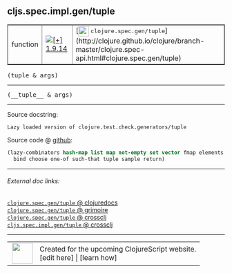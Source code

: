 ## cljs.spec.impl.gen/tuple



 <table border="1">
<tr>
<td>function</td>
<td><a href="https://github.com/cljsinfo/cljs-api-docs/tree/1.9.14"><img valign="middle" alt="[+] 1.9.14" title="Added in 1.9.14" src="https://img.shields.io/badge/+-1.9.14-lightgrey.svg"></a> </td>
<td>
[<img height="24px" valign="middle" src="http://i.imgur.com/1GjPKvB.png"> <samp>clojure.spec.gen/tuple</samp>](http://clojure.github.io/clojure/branch-master/clojure.spec-api.html#clojure.spec.gen/tuple)
</td>
</tr>
</table>

<samp>(tuple & args)</samp><br>

---

 <samp>
(__tuple__ & args)<br>
</samp>

---





Source docstring:

```
Lazy loaded version of clojure.test.check.generators/tuple
```


Source code @ [github]():

```clj
(lazy-combinators hash-map list map not-empty set vector fmap elements
  bind choose one-of such-that tuple sample return)
```

<!--
Repo - tag - source tree - lines:

 <pre>

</pre>

-->

---



###### External doc links:

[`clojure.spec.gen/tuple` @ clojuredocs](http://clojuredocs.org/clojure.spec.gen/tuple)<br>
[`clojure.spec.gen/tuple` @ grimoire](http://conj.io/store/v1/org.clojure/clojure/1.7.0-beta3/clj/clojure.spec.gen/tuple/)<br>
[`clojure.spec.gen/tuple` @ crossclj](http://crossclj.info/fun/clojure.spec.gen/tuple.html)<br>
[`cljs.spec.impl.gen/tuple` @ crossclj](http://crossclj.info/fun/cljs.spec.impl.gen.cljs/tuple.html)<br>

---

 <table>
<tr><td>
<img valign="middle" align="right" width="48px" src="http://i.imgur.com/Hi20huC.png">
</td><td>
Created for the upcoming ClojureScript website.<br>
[edit here] | [learn how]
</td></tr></table>

[edit here]:https://github.com/cljsinfo/cljs-api-docs/blob/master/cljsdoc/cljs.spec.impl.gen/tuple.cljsdoc
[learn how]:https://github.com/cljsinfo/cljs-api-docs/wiki/cljsdoc-files

<!--

This information was too distracting to show to readers, but I'll leave it
commented here since it is helpful to:

- pretty-print the data used to generate this document
- and show how to retrieve that data



The API data for this symbol:

```clj
{:ns "cljs.spec.impl.gen",
 :name "tuple",
 :signature ["[& args]"],
 :name-encode "tuple",
 :history [["+" "1.9.14"]],
 :type "function",
 :clj-equiv {:full-name "clojure.spec.gen/tuple",
             :url "http://clojure.github.io/clojure/branch-master/clojure.spec-api.html#clojure.spec.gen/tuple"},
 :full-name-encode "cljs.spec.impl.gen/tuple",
 :source {:code "(lazy-combinators hash-map list map not-empty set vector fmap elements\n  bind choose one-of such-that tuple sample return)",
          :title "Source code",
          :repo "clojurescript",
          :tag "r1.9.14",
          :filename "src/main/cljs/cljs/spec/impl/gen.cljs",
          :lines [69 70],
          :url "https://github.com/clojure/clojurescript/blob/r1.9.14/src/main/cljs/cljs/spec/impl/gen.cljs#L69-L70"},
 :usage ["(tuple & args)"],
 :full-name "cljs.spec.impl.gen/tuple",
 :docstring "Lazy loaded version of clojure.test.check.generators/tuple",
 :cljsdoc-url "https://github.com/cljsinfo/cljs-api-docs/blob/master/cljsdoc/cljs.spec.impl.gen/tuple.cljsdoc"}

```

Retrieve the API data for this symbol:

```clj
;; from Clojure REPL
(require '[clojure.edn :as edn])
(-> (slurp "https://raw.githubusercontent.com/cljsinfo/cljs-api-docs/catalog/cljs-api.edn")
    (edn/read-string)
    (get-in [:symbols "cljs.spec.impl.gen/tuple"]))
```

-->
